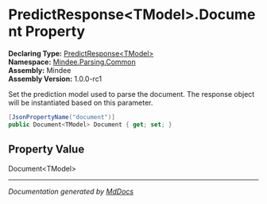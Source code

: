 ﻿<!--  
  <auto-generated>   
    The contents of this file were generated by a tool.  
    Changes to this file may be list if the file is regenerated  
  </auto-generated>   
-->

# PredictResponse\<TModel\>.Document Property

**Declaring Type:** [PredictResponse\<TModel\>](../index.md)  
**Namespace:** [Mindee.Parsing.Common](../../index.md)  
**Assembly:** Mindee  
**Assembly Version:** 1.0.0\-rc1

Set the prediction model used to parse the document. The response object will be instantiated based on this parameter.

```csharp
[JsonPropertyName("document")]
public Document<TModel> Document { get; set; }
```

## Property Value

Document\<TModel\>

___

*Documentation generated by [MdDocs](https://github.com/ap0llo/mddocs)*
